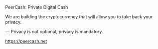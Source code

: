 PeerCash: Private Digital Cash

We are building the cryptocurrency that will allow you to take back your privacy.

— Privacy is not optional, privacy is mandatory.

https://peercash.net
